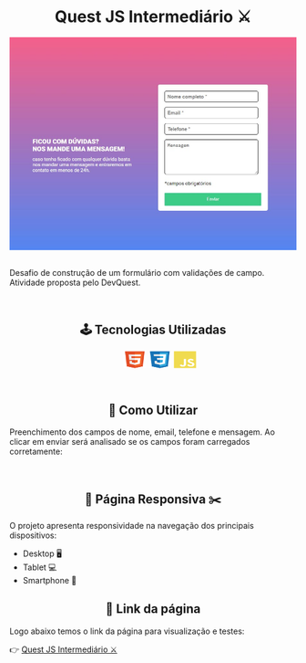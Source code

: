 <h1 align="center">Quest JS Intermediário ⚔</h1>

<img align="center" src="./src/images/sistema01.jpg" alt="Página Sistema" title="Página Sistema"><br><br>

<p>Desafio de construção de um formulário com validações de campo. Atividade proposta pelo DevQuest.</p>

<div align="center" valign="top"><br>
 <h2>🕹️ Tecnologias Utilizadas</h2>
    <ul align="center">
        <img align="center" alt="HTML" height="30" width="40" src="https://raw.githubusercontent.com/devicons/devicon/master/icons/html5/html5-original.svg">
        <img align="center" alt="CSS" height="30" width="40" src="https://raw.githubusercontent.com/devicons/devicon/master/icons/css3/css3-original.svg">
        <img align="center" alt="Js" height="30" width="40" src="https://raw.githubusercontent.com/devicons/devicon/master/icons/javascript/javascript-plain.svg">
    </ul>
</div><br>

<h2 align="center">🤔 Como Utilizar</h2>
 <p>Preenchimento dos campos de nome, email, telefone e mensagem. Ao clicar em enviar será analisado se os campos foram carregados corretamente:</p><br>

<h2 align="center">📐 Página Responsiva ✂️</h2>
<p>O projeto apresenta responsividade na navegação dos principais dispositivos:<br></p>
<ul>
    <li>Desktop 🖥️</li>
    <li>Tablet 💻</li>
    <li>Smartphone 📱</li>
</ul>

<h2 align="center">🔗 Link da página</h2>
<p>Logo abaixo temos o link da página para visualização e testes:</p>
👉 <a href="https://oseiasweb.github.io/Quest-Validacao-Cadastro-JS/" target="_blank">Quest JS Intermediário ⚔</a><br><br>